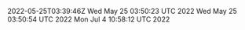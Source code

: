 2022-05-25T03:39:46Z
Wed May 25 03:50:23 UTC 2022
Wed May 25 03:50:54 UTC 2022
Mon Jul  4 10:58:12 UTC 2022
